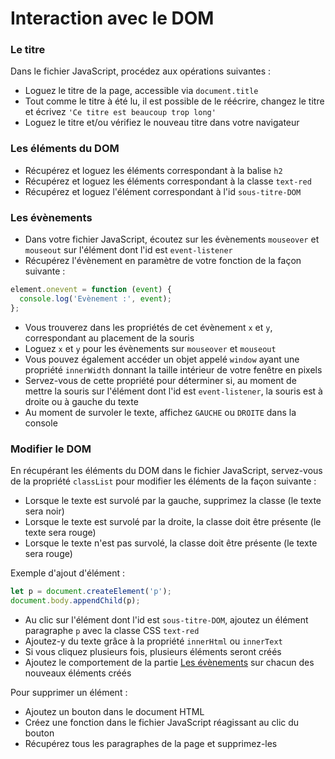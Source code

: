 # Interaction avec le DOM

### Le titre

Dans le fichier JavaScript, procédez aux opérations suivantes :

- Loguez le titre de la page, accessible via `document.title`
- Tout comme le titre à été lu, il est possible de le réécrire, changez le titre et écrivez `'Ce titre est beaucoup trop long'`
- Loguez le titre et/ou vérifiez le nouveau titre dans votre navigateur

### Les éléments du DOM

- Récupérez et loguez les éléments correspondant à la balise `h2`
- Récupérez et loguez les éléments correspondant à la classe `text-red`
- Récupérez et loguez l'élément correspondant à l'id `sous-titre-DOM`

### Les évènements

- Dans votre fichier JavaScript, écoutez sur les évènements `mouseover` et `mouseout` sur l'élément dont l'id est `event-listener`
- Récupérez l'évènement en paramètre de votre fonction de la façon suivante :

```javascript
element.onevent = function (event) {
  console.log('Evènement :', event);
};
```

- Vous trouverez dans les propriétés de cet évènement `x` et `y`, correspondant au placement de la souris
- Loguez `x` et `y` pour les évènements sur `mouseover` et `mouseout`
- Vous pouvez également accéder un objet appelé `window` ayant une propriété `innerWidth` donnant la taille intérieur de votre fenêtre en pixels
- Servez-vous de cette propriété pour déterminer si, au moment de mettre la souris sur l'élément dont l'id est `event-listener`, la souris est à droite ou à gauche du texte
- Au moment de survoler le texte, affichez `GAUCHE` ou `DROITE` dans la console

### Modifier le DOM

En récupérant les éléments du DOM dans le fichier JavaScript, servez-vous de la propriété `classList` pour modifier les éléments de la façon suivante :

- Lorsque le texte est survolé par la gauche, supprimez la classe (le texte sera noir)
- Lorsque le texte est survolé par la droite, la classe doit être présente (le texte sera rouge)
- Lorsque le texte n'est pas survolé, la classe doit être présente (le texte sera rouge)

Exemple d'ajout d'élément :

```javascript
let p = document.createElement('p');
document.body.appendChild(p);
```

- Au clic sur l'élément dont l'id est `sous-titre-DOM`, ajoutez un élément paragraphe `p` avec la classe CSS `text-red`
- Ajoutez-y du texte grâce à la propriété `innerHtml` ou `innerText`
- Si vous cliquez plusieurs fois, plusieurs éléments seront créés
- Ajoutez le comportement de la partie [Les évènements](#les-évènements) sur chacun des nouveaux éléments créés

Pour supprimer un élément :

- Ajoutez un bouton dans le document HTML
- Créez une fonction dans le fichier JavaScript réagissant au clic du bouton
- Récupérez tous les paragraphes de la page et supprimez-les
